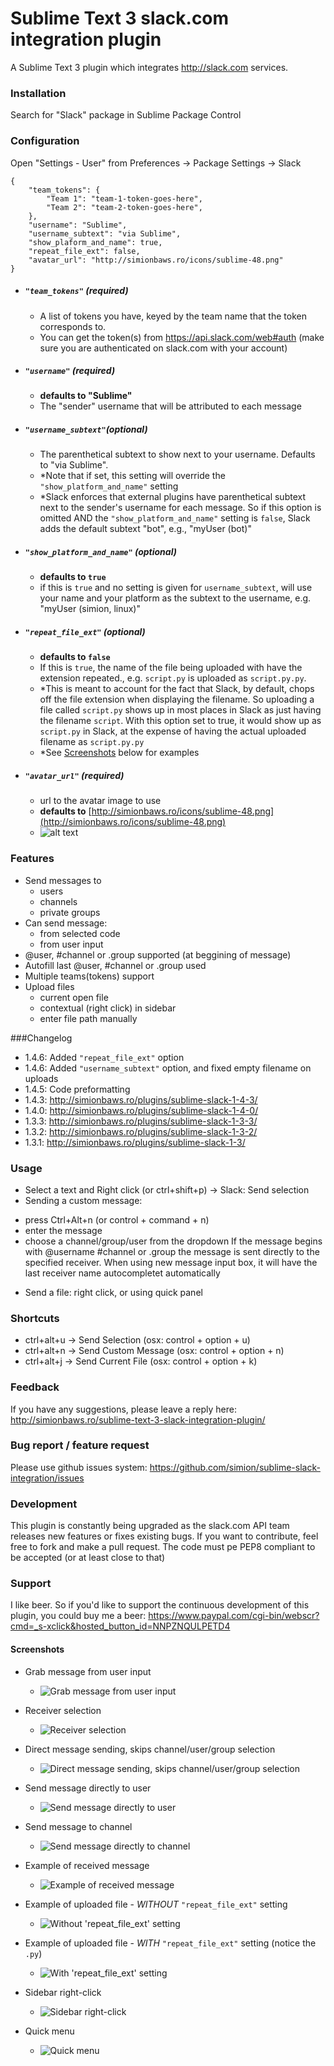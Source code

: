 Sublime Text 3 slack.com integration plugin
=========================

A Sublime Text 3 plugin which integrates http://slack.com services.


### Installation
Search for "Slack" package in Sublime Package Control

### Configuration
Open "Settings - User" from Preferences -> Package Settings -> Slack

    {
        "team_tokens": {
            "Team 1": "team-1-token-goes-here",
            "Team 2": "team-2-token-goes-here",
        },
        "username": "Sublime",
        "username_subtext": "via Sublime",
        "show_plaform_and_name": true,
        "repeat_file_ext": false,
        "avatar_url": "http://simionbaws.ro/icons/sublime-48.png"
    }

* ##### `"team_tokens"` (required)
    * A list of tokens you have, keyed by the team name that the token corresponds to.
    * You can get the token(s) from https://api.slack.com/web#auth (make sure you are authenticated on slack.com with your account)

* ##### `"username"` (required)
    * **defaults to "Sublime"**
    * The "sender" username that will be attributed to each message

* ##### `"username_subtext"`(optional)
    * The parenthetical subtext to show next to your username. Defaults to "via Sublime".
    * \*Note that if set, this setting will override the `"show_platform_and_name"` setting
    * \*Slack enforces that external plugins have parenthetical subtext next to the sender's username for each message.
  So if this option is omitted AND the `"show_platform_and_name"` setting is `false`, Slack adds the default subtext "bot", e.g., "myUser (bot)"

* ##### `"show_platform_and_name"` (optional)
    * **defaults to `true`**
    * if this is `true` and no setting is given for `username_subtext`, will use your name and your platform as the subtext to the username, e.g. "myUser (simion, linux)"

* ##### `"repeat_file_ext"` (optional)
    * **defaults to `false`**
    * If this is `true`, the name of the file being uploaded with have the extension repeated., e.g. `script.py` is uploaded as `script.py.py`.
    * \*This is meant to account for the fact that Slack, by default, chops off the file extension when displaying the filename. So uploading
  a file called `script.py` shows up in most places in Slack as just having the filename `script`.
With this option set to true, it would show up as `script.py` in Slack, at the expense of having the actual uploaded filename as `script.py.py`
    * \*See [Screenshots](#user-content-screenshots-file-uploads) below for examples

* ##### `"avatar_url"` (required)
    * url to the avatar image to use
    * **defaults to** [http://simionbaws.ro/icons/sublime-48.png](http://simionbaws.ro/icons/sublime-48.png)
    * ![alt text](http://simionbaws.ro/icons/sublime-48.png)


### Features
* Send messages to
    * users
    * channels
    * private groups
* Can send message:
    * from selected code
    * from user input
* @user, #channel or .group supported (at beggining of message)
* Autofill last @user, #channel or .group used
* Multiple teams(tokens) support
* Upload files
    * current open file
    * contextual (right click) in sidebar
    * enter file path manually


###Changelog
* 1.4.6: Added `"repeat_file_ext"` option
* 1.4.6: Added `"username_subtext"` option, and fixed empty filename on uploads
* 1.4.5: Code preformatting
* 1.4.3: http://simionbaws.ro/plugins/sublime-slack-1-4-3/
* 1.4.0: http://simionbaws.ro/plugins/sublime-slack-1-4-0/
* 1.3.3: http://simionbaws.ro/plugins/sublime-slack-1-3-3/
* 1.3.2: http://simionbaws.ro/plugins/sublime-slack-1-3-2/
* 1.3.1: http://simionbaws.ro/plugins/sublime-slack-1-3/


### Usage
* Select a text and Right click (or ctrl+shift+p) -> Slack: Send selection
* Sending a custom message:
 - press Ctrl+Alt+n (or control + command + n)
 - enter the message
 - choose a channel/group/user from the dropdown
If the message begins with @username #channel or .group the message is sent directly to the specified receiver.
When using new message input box, it will have the last receiver name autocompletet automatically
* Send a file: right click, or using quick panel

### Shortcuts
* ctrl+alt+u -> Send Selection (osx: control + option + u)
* ctrl+alt+n -> Send Custom Message (osx: control + option + n)
* ctrl+alt+j -> Send Current File (osx: control + option + k)


### Feedback
If you have any suggestions, please leave a reply here:
http://simionbaws.ro/sublime-text-3-slack-integration-plugin/

### Bug report / feature request
Please use github issues system: https://github.com/simion/sublime-slack-integration/issues

### Development
This plugin is constantly being upgraded as the slack.com API team releases new features or fixes existing bugs.
If you want to contribute, feel free to fork and make a pull request. The code must pe PEP8 compliant to be accepted (or at least close to that)

### Support
I like beer.
So if you'd like to support the continuous development of this plugin, you could buy me a beer: https://www.paypal.com/cgi-bin/webscr?cmd=_s-xclick&hosted_button_id=NNPZNQULPETD4



#### Screenshots <a id="screenshots"></a>
* Grab message from user input
    * ![](http://i.imgur.com/lyv6Yd6.png "Grab message from user input")


* Receiver selection
    * ![](http://i.imgur.com/fu941bH.png "Receiver selection")


* Direct message sending, skips channel/user/group selection
    * ![](http://i.imgur.com/SXnHYZo.png "Direct message sending, skips channel/user/group selection")


* Send message directly to user
    * ![](http://i.imgur.com/SXnHYZo.png "Send message directly to user")


* Send message to channel
    * ![](http://i.imgur.com/qaXE9EN.png "Send message directly to channel")


* Example of received message
    * ![](http://i.imgur.com/7n14c5H.png "Example of received message")


* Example of uploaded file - *WITHOUT* `"repeat_file_ext"` setting <a id="screenshots-file-uploads"></a>
    * ![](http://i.imgur.com/hxsNw1t.png "Without 'repeat_file_ext' setting")


* Example of uploaded file - *WITH* `"repeat_file_ext"` setting (notice the `.py`)
    * ![](http://i.imgur.com/eZRO97k.png "With 'repeat_file_ext' setting")


* Sidebar right-click
    * ![](http://i.imgur.com/Gf6UvSn.png "Sidebar right-click")


* Quick menu
    * ![](http://i.imgur.com/GTfi88U.png "Quick menu")